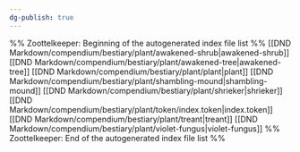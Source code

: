 ```yaml
---
dg-publish: true
---
```

%% Zoottelkeeper: Beginning of the autogenerated index file list  %%
 [[DND Markdown/compendium/bestiary/plant/awakened-shrub|awakened-shrub]]
 [[DND Markdown/compendium/bestiary/plant/awakened-tree|awakened-tree]]
 [[DND Markdown/compendium/bestiary/plant/plant|plant]]
 [[DND Markdown/compendium/bestiary/plant/shambling-mound|shambling-mound]]
 [[DND Markdown/compendium/bestiary/plant/shrieker|shrieker]]
 [[DND Markdown/compendium/bestiary/plant/token/index.token|index.token]]
 [[DND Markdown/compendium/bestiary/plant/treant|treant]]
 [[DND Markdown/compendium/bestiary/plant/violet-fungus|violet-fungus]]
%% Zoottelkeeper: End of the autogenerated index file list  %%
